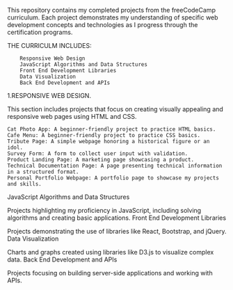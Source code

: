 This repository contains my completed projects from the freeCodeCamp curriculum. Each project demonstrates my understanding of specific web development concepts and technologies as I progress through the certification programs.

   THE CURRICULM INCLUDES:
        
        Responsive Web Design
        JavaScript Algorithms and Data Structures
        Front End Development Libraries
        Data Visualization
        Back End Development and APIs

1.RESPONSIVE WEB DESIGN.

This section includes projects that focus on creating visually appealing and responsive web pages using HTML and CSS.

    Cat Photo App: A beginner-friendly project to practice HTML basics.
    Cafe Menu: A beginner-friendly project to practice CSS basics.
    Tribute Page: A simple webpage honoring a historical figure or an idol.
    Survey Form: A form to collect user input with validation.
    Product Landing Page: A marketing page showcasing a product.
    Technical Documentation Page: A page presenting technical information in a structured format.
    Personal Portfolio Webpage: A portfolio page to showcase my projects and skills.

JavaScript Algorithms and Data Structures

Projects highlighting my proficiency in JavaScript, including solving algorithms and creating basic applications.
Front End Development Libraries

Projects demonstrating the use of libraries like React, Bootstrap, and jQuery.
Data Visualization

Charts and graphs created using libraries like D3.js to visualize complex data.
Back End Development and APIs

Projects focusing on building server-side applications and working with APIs.
